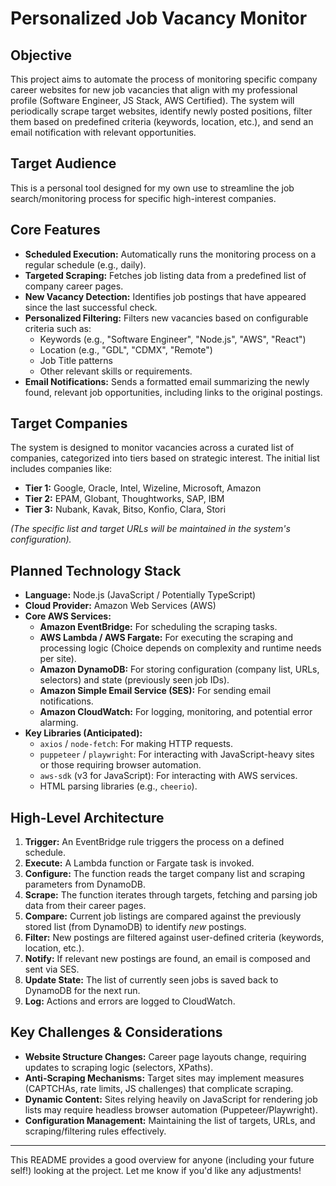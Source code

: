 # Personalized Job Vacancy Monitor

## Objective

This project aims to automate the process of monitoring specific company career websites for new job vacancies that align with my professional profile (Software Engineer, JS Stack, AWS Certified). The system will periodically scrape target websites, identify newly posted positions, filter them based on predefined criteria (keywords, location, etc.), and send an email notification with relevant opportunities.

## Target Audience

This is a personal tool designed for my own use to streamline the job search/monitoring process for specific high-interest companies.

## Core Features

- **Scheduled Execution:** Automatically runs the monitoring process on a regular schedule (e.g., daily).
- **Targeted Scraping:** Fetches job listing data from a predefined list of company career pages.
- **New Vacancy Detection:** Identifies job postings that have appeared since the last successful check.
- **Personalized Filtering:** Filters new vacancies based on configurable criteria such as:
  - Keywords (e.g., "Software Engineer", "Node.js", "AWS", "React")
  - Location (e.g., "GDL", "CDMX", "Remote")
  - Job Title patterns
  - Other relevant skills or requirements.
- **Email Notifications:** Sends a formatted email summarizing the newly found, relevant job opportunities, including links to the original postings.

## Target Companies

The system is designed to monitor vacancies across a curated list of companies, categorized into tiers based on strategic interest. The initial list includes companies like:

- **Tier 1:** Google, Oracle, Intel, Wizeline, Microsoft, Amazon
- **Tier 2:** EPAM, Globant, Thoughtworks, SAP, IBM
- **Tier 3:** Nubank, Kavak, Bitso, Konfio, Clara, Stori

_(The specific list and target URLs will be maintained in the system's configuration)._

## Planned Technology Stack

- **Language:** Node.js (JavaScript / Potentially TypeScript)
- **Cloud Provider:** Amazon Web Services (AWS)
- **Core AWS Services:**
  - **Amazon EventBridge:** For scheduling the scraping tasks.
  - **AWS Lambda / AWS Fargate:** For executing the scraping and processing logic (Choice depends on complexity and runtime needs per site).
  - **Amazon DynamoDB:** For storing configuration (company list, URLs, selectors) and state (previously seen job IDs).
  - **Amazon Simple Email Service (SES):** For sending email notifications.
  - **Amazon CloudWatch:** For logging, monitoring, and potential error alarming.
- **Key Libraries (Anticipated):**
  - `axios` / `node-fetch`: For making HTTP requests.
  - `puppeteer` / `playwright`: For interacting with JavaScript-heavy sites or those requiring browser automation.
  - `aws-sdk` (v3 for JavaScript): For interacting with AWS services.
  - HTML parsing libraries (e.g., `cheerio`).

## High-Level Architecture

1.  **Trigger:** An EventBridge rule triggers the process on a defined schedule.
2.  **Execute:** A Lambda function or Fargate task is invoked.
3.  **Configure:** The function reads the target company list and scraping parameters from DynamoDB.
4.  **Scrape:** The function iterates through targets, fetching and parsing job data from their career pages.
5.  **Compare:** Current job listings are compared against the previously stored list (from DynamoDB) to identify _new_ postings.
6.  **Filter:** New postings are filtered against user-defined criteria (keywords, location, etc.).
7.  **Notify:** If relevant new postings are found, an email is composed and sent via SES.
8.  **Update State:** The list of currently seen jobs is saved back to DynamoDB for the next run.
9.  **Log:** Actions and errors are logged to CloudWatch.

## Key Challenges & Considerations

- **Website Structure Changes:** Career page layouts change, requiring updates to scraping logic (selectors, XPaths).
- **Anti-Scraping Mechanisms:** Target sites may implement measures (CAPTCHAs, rate limits, JS challenges) that complicate scraping.
- **Dynamic Content:** Sites relying heavily on JavaScript for rendering job lists may require headless browser automation (Puppeteer/Playwright).
- **Configuration Management:** Maintaining the list of targets, URLs, and scraping/filtering rules effectively.

---

This README provides a good overview for anyone (including your future self!) looking at the project. Let me know if you'd like any adjustments!

